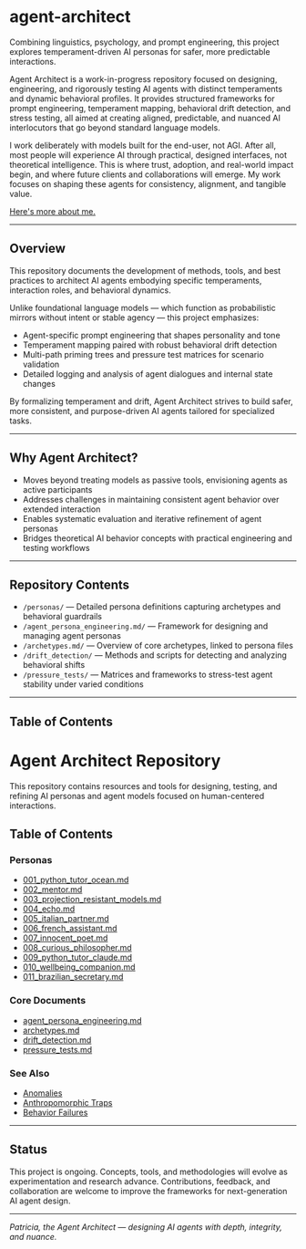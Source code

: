 # agent-architect

Combining linguistics, psychology, and prompt engineering, this project explores temperament-driven AI personas for safer, more predictable interactions.

Agent Architect is a work-in-progress repository focused on designing, engineering, and rigorously testing AI agents with distinct temperaments and dynamic behavioral profiles. It provides structured frameworks for prompt engineering, temperament mapping, behavioral drift detection, and stress testing, all aimed at creating aligned, predictable, and nuanced AI interlocutors that go beyond standard language models. 

I work deliberately with models built for the end-user, not AGI. After all, most people will experience AI through practical, designed interfaces, not theoretical intelligence. This is where trust, adoption, and real-world impact begin, and where future clients and collaborations will emerge. My work focuses on shaping these agents for consistency, alignment, and tangible value. 

[Here's more about me.](../README.md)

---

## Overview

This repository documents the development of methods, tools, and best practices to architect AI agents embodying specific temperaments, interaction roles, and behavioral dynamics.

Unlike foundational language models — which function as probabilistic mirrors without intent or stable agency — this project emphasizes:

- Agent-specific prompt engineering that shapes personality and tone  
- Temperament mapping paired with robust behavioral drift detection  
- Multi-path priming trees and pressure test matrices for scenario validation  
- Detailed logging and analysis of agent dialogues and internal state changes

By formalizing temperament and drift, Agent Architect strives to build safer, more consistent, and purpose-driven AI agents tailored for specialized tasks.

---

## Why Agent Architect?

- Moves beyond treating models as passive tools, envisioning agents as active participants  
- Addresses challenges in maintaining consistent agent behavior over extended interaction  
- Enables systematic evaluation and iterative refinement of agent personas  
- Bridges theoretical AI behavior concepts with practical engineering and testing workflows

---

## Repository Contents

- `/personas/` — Detailed persona definitions capturing archetypes and behavioral guardrails  
- `/agent_persona_engineering.md/` — Framework for designing and managing agent personas  
- `/archetypes.md/` — Overview of core archetypes, linked to persona files  
- `/drift_detection/` — Methods and scripts for detecting and analyzing behavioral shifts  
- `/pressure_tests/` — Matrices and frameworks to stress-test agent stability under varied conditions

---

## Table of Contents

# Agent Architect Repository

This repository contains resources and tools for designing, testing, and refining AI personas and agent models focused on human-centered interactions.

## Table of Contents

### Personas  
- [001_python_tutor_ocean.md](personas/001_python_tutor_ocean.md)  
- [002_mentor.md](personas/002_mentor.md)  
- [003_projection_resistant_models.md](personas/003_projection_resistant_models.md)  
- [004_echo.md](personas/004_echo.md)  
- [005_italian_partner.md](personas/005_italian_partner.md)  
- [006_french_assistant.md](personas/006_french_assistant.md)  
- [007_innocent_poet.md](personas/007_innocent_poet.md)  
- [008_curious_philosopher.md](personas/008_curious_philosopher.md)  
- [009_python_tutor_claude.md](personas/009_python_tutor_claude.md)  
- [010_wellbeing_companion.md](personas/010_wellbeing_companion.md)  
- [011_brazilian_secretary.md](personas/011_brazilian_secretary.md)  

### Core Documents  
- [agent_persona_engineering.md](agent_persona_engineering.md)  
- [archetypes.md](archetypes.md)  
- [drift_detection.md](drift_detection.md)  
- [pressure_tests.md](pressure_tests.md)

### See Also

- [Anomalies](https://github.com/patriciaschaffer/llm-models-not-agents/blob/main/examples/anomalies.md)
- [Anthropomorphic Traps](https://github.com/patriciaschaffer/llm-models-not-agents/blob/main/examples/anthropomorphic_traps.md)
- [Behavior Failures](https://github.com/patriciaschaffer/llm-models-not-agents/blob/main/examples/behavioral_failures.md)

---

## Status

This project is ongoing. Concepts, tools, and methodologies will evolve as experimentation and research advance. Contributions, feedback, and collaboration are welcome to improve the frameworks for next-generation AI agent design.

---

*Patricia, the Agent Architect — designing AI agents with depth, integrity, and nuance.*

